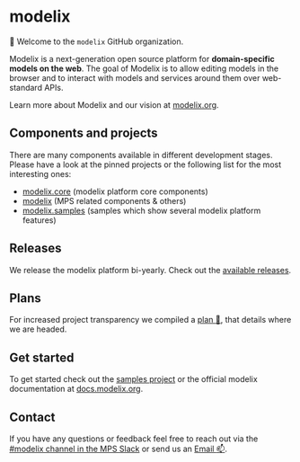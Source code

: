 # modelix

:wave: Welcome to the `modelix` GitHub organization.

Modelix is a next-generation open source platform for **domain-specific models on the web**. 
The goal of Modelix is to allow editing models in the browser and to interact with models and services around them over web-standard APIs.

Learn more about Modelix and our vision at [modelix.org](https://modelix.org/).

## Components and projects

There are many components available in different development stages. 
Please have a look at the pinned projects or the following list for the most interesting ones:

* [modelix.core](https://github.com/modelix/modelix.core) (modelix platform core components)
* [modelix](https://github.com/modelix/modelix) (MPS related components & others)
* [modelix.samples](https://github.com/modelix/modelix.samples) (samples which show several modelix platform features)

## Releases

We release the modelix platform bi-yearly. Check out the [available releases](https://github.com/modelix/modelix.platform/tags/). 

## Plans

For increased project transparency we compiled a [plan :telescope:](https://docs.modelix.org/modelix/latest/main/roadmap.html), that details where we are headed.

## Get started

To get started check out the [samples project](https://github.com/modelix/modelix.samples) or the official modelix documentation at [docs.modelix.org](https://docs.modelix.org/modelix/latest/main/roadmap.html).

## Contact

If you have any questions or feedback feel free to reach out via the [#modelix channel in the MPS Slack](https://jetbrains-mps.slack.com/archives/C01ADCD6VSM) or send us an [Email :mailbox:](mailto:modelix@itemis.com).

